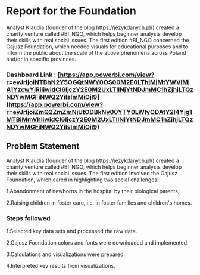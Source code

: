 # Report for the Foundation

Analyst Klaudia (founder of the blog https://jezykdanych.pl/) created a charity venture called #BI_NGO, which helps beginner analysts develop their skills with real social issues. The first edition #BI_NGO concerned the Gajusz Foundation, which needed visuals for educational purposes and to inform the public about the scale of the above phenomena across Poland and/or in specific provinces.

### Dashboard Link : [https://app.powerbi.com/view?r=eyJrIjoiNTBhN2Y5OGQtNWY0OS00M2E0LThjMjMtYWVlMjA1YzcwYjRiIiwidCI6IjczY2E0M2UxLTllNjYtNDJmMC1hZjhjLTQzNDYwMGFiNWQ2YiIsImMiOjl9](https://app.powerbi.com/view?r=eyJrIjoiZmQ2ZmZmNjUtODBkNy00YTY0LWIyODAtY2I4Yjg1MTBiMmVhIiwidCI6IjczY2E0M2UxLTllNjYtNDJmMC1hZjhjLTQzNDYwMGFiNWQ2YiIsImMiOjl9)

## Problem Statement

Analyst Klaudia (founder of the blog https://jezykdanych.pl/) created a charity venture called #BI_NGO, which helps beginner analysts develop their skills with real social issues. The first edition involved the Gajusz Foundation, which cared in highlighting two social challenges:

1.Abandonment of newborns in the hospital by their biological parents,

2.Raising children in foster care, i.e. in foster families and children's homes.

### Steps followed 
1.Selected key data sets and processed the raw data.

2.Gajusz Foundation colors and fonts were downloaded and implemented.

3.Calculations and visualizations were prepared.

4.Interpreted key results from visualizations.
